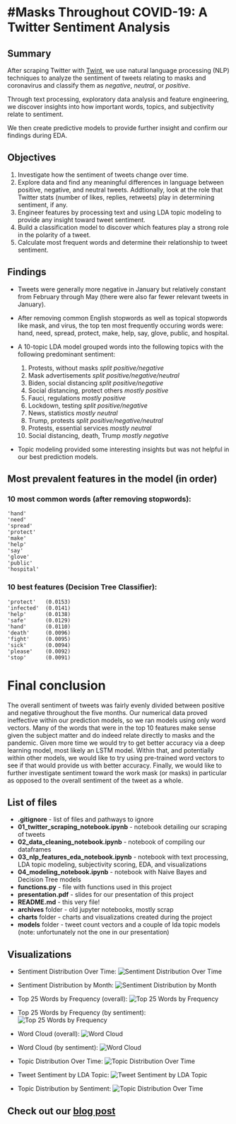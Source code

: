 # #Masks Throughout COVID-19: A Twitter Sentiment Analysis

## Summary
After scraping Twitter with [Twint](https://github.com/twintproject/twint), we use natural language processing (NLP) techniques to analyze the sentiment of tweets relating to masks and coronavirus and classify them as *negative*, *neutral*, or *positive*.

Through text processing, exploratory data analysis and feature engineering, we discover insights into how important words, topics, and subjectivity relate to sentiment.

We then create predictive models to provide further insight and confirm our findings during EDA.

## Objectives
1. Investigate how the sentiment of tweets change over time.
2. Explore data and find any meaningful differences in language between positive, negative, and neutral tweets. Addtionally, look at the role that Twitter stats (number of likes, replies, retweets) play in determining sentiment, if any. 
3. Engineer features by processing text and using LDA topic modeling to provide any insight toward tweet sentiment.
4. Build a classification model to discover which features play a strong role in the polarity of a tweet.
5. Calculate most frequent words and determine their relationship to tweet sentiment.

## Findings
- Tweets were generally more negative in January but relatively constant from February through May (there were also far fewer relevant tweets in January).

- After removing common English stopwords as well as topical stopwords like mask, and virus, the top ten most frequently occuring words were: hand, need, spread, protect, make, help, say, glove, public, and hospital.

- A 10-topic LDA model grouped words into the following topics with the following predominant sentiment:
    1. Protests, without masks            *split positive/negative*
    2. Mask advertisements                *split positive/negative/neutral*
    3. Biden, social distancing           *split positive/negative*
    4. Social distancing, protect others  *mostly positive*
    5. Fauci, regulations                 *mostly positive*
    6. Lockdown, testing                  *split positive/negative*
    7. News, statistics                   *mostly neutral*
    8. Trump, protests                    *split positive/negative/neutral*
    9. Protests, essential services       *mostly neutral*
    10. Social distancing, death, Trump   *mostly negative*

- Topic modeling provided some interesting insights but was not helpful in our best prediction models.

## Most prevalent features in the model (in order)
### 10 most common words (after removing stopwords):
    'hand'
    'need'
    'spread'
    'protect'
    'make'
    'help'
    'say'
    'glove'
    'public'
    'hospital'

### 10 best features (Decision Tree Classifier):
    'protect'   (0.0153)
    'infected'  (0.0141)
    'help'      (0.0138)
    'safe'      (0.0129)
    'hand'      (0.0110)
    'death'     (0.0096)
    'fight'     (0.0095)
    'sick'      (0.0094)
    'please'    (0.0092)
    'stop'      (0.0091)

# Final conclusion
The overall sentiment of tweets was fairly evenly divided between positive and negative throughout the five months. Our numerical data proved ineffective within our prediction models, so we ran models using only word vectors. Many of the words that were in the top 10 features make sense given the subject matter and do indeed relate directly to masks and the pandemic. Given more time we would try to get better accuracy via a deep learning model, most likely an LSTM model. Within that, and potentially within other models, we would like to try using pre-trained word vectors to see if that would provide us with better accuracy. Finally, we would like to further investigate sentiment toward the work mask (or masks) in particular as opposed to the overall sentiment of the tweet as a whole.

## List of files
- **.gitignore** - list of files and pathways to ignore
- **01_twitter_scraping_notebook.ipynb** - notebook detailing our scraping of tweets
- **02_data_cleaning_notebook.ipynb** - notebook of compiling our dataframes
- **03_nlp_features_eda_notebook.ipynb** - notebook with text processing, LDA topic modeling, subjectivity scoring, EDA, and visualizations
- **04_modeling_notebook.ipynb** - notebook with Naive Bayes and Decision Tree models
- **functions.py** - file with functions used in this project
- **presentation.pdf** - slides for our presentation of this project
- **README.md** - this very file!
- **archives** folder - old jupyter notebooks, mostly scrap
- **charts** folder - charts and visualizations created during the project
- **models** folder - tweet count vectors and a couple of lda topic models (note: unfortunately not the one in our presentation)

## Visualizations
- Sentiment Distribution Over Time:
![Sentiment Distribution Over Time](charts/sentiment_stacked_line.png)

- Sentiment Distribution by Month:
![Sentiment Distribution by Month](charts/sentiment_month_barstack.png)

- Top 25 Words by Frequency (overall):
![Top 25 Words by Frequency](charts/top25_words_bar.png)

- Top 25 Words by Frequency (by sentiment):
![Top 25 Words by Frequency](charts/top25_words_each_sentiment_bar.png)

- Word Cloud (overall):
![Word Cloud](charts/word_cloud_all.png)

- Word Cloud (by sentiment):
![Word Cloud](charts/word_cloud_each_sentiment.png)

- Topic Distribution Over Time:
![Topic Distribution Over Time](charts/topics_across_time.png)

- Tweet Sentiment by LDA Topic:
![Tweet Sentiment by LDA Topic](charts/sentiment_topics_barstack.png)

- Topic Distribution by Sentiment:
![Topic Distribution Over Time](charts/sentiment_topics_each_sentiment_barstack.png)

<!-- - Decision Tree Confusion Matrix:
![Decision Tree Confusion Matrix](Images/dt_conf_matrix.png) -->

## Check out our [blog post](https://medium.com/@joshua.szymanowski/masks-throughout-covid-19-8e0af97ec33c)

